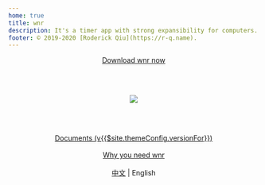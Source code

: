 ```yaml
---
home: true
title: wnr
description: It's a timer app with strong expansibility for computers.
footer: © 2019-2020 [Roderick Qiu](https://r-q.name).
---
```


<center><a href="./download/links.html" class="btn btn--default">Download wnr now</a></center>

<br /><br />

<center><img src="https://i.loli.net/2020/02/27/c7qyQRezaVrpvTk.png"/></center>

<br /><br />

<center><a href="./guide/1-basic-usage.html" class="btn btn--secondary">Documents (v{{$site.themeConfig.versionFor}})</a></center>

<br />

<center><a href="./why-wnr/yes-wnr.html" class="btn btn--third">Why you need wnr</a></center>

<br />

<center><a href="./zh/">中文</a> | English</center>
